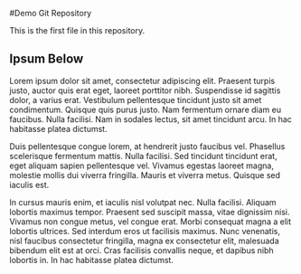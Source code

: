 #Demo Git Repository

This is the first file in this repository.

## Ipsum Below

Lorem ipsum dolor sit amet, consectetur adipiscing elit. Praesent turpis justo, auctor quis erat eget, laoreet porttitor nibh. Suspendisse id sagittis dolor, a varius erat. Vestibulum pellentesque tincidunt justo sit amet condimentum. Quisque quis purus justo. Nam fermentum ornare diam eu faucibus. Nulla facilisi. Nam in sodales lectus, sit amet tincidunt arcu. In hac habitasse platea dictumst.

Duis pellentesque congue lorem, at hendrerit justo faucibus vel. Phasellus scelerisque fermentum mattis. Nulla facilisi. Sed tincidunt tincidunt erat, eget aliquam sapien pellentesque vel. Vivamus egestas laoreet magna, molestie mollis dui viverra fringilla. Mauris et viverra metus. Quisque sed iaculis est.

In cursus mauris enim, et iaculis nisl volutpat nec. Nulla facilisi. Aliquam lobortis maximus tempor. Praesent sed suscipit massa, vitae dignissim nisi. Vivamus non congue metus, vel congue erat. Morbi consequat magna a elit lobortis ultrices. Sed interdum eros ut facilisis maximus. Nunc venenatis, nisl faucibus consectetur fringilla, magna ex consectetur elit, malesuada bibendum elit est at orci. Cras facilisis convallis neque, et dapibus nibh lobortis in. In hac habitasse platea dictumst.

